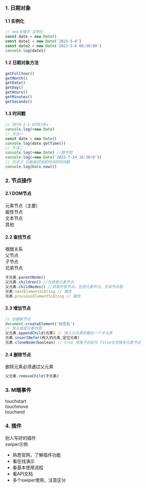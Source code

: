 ### 1. 日期对象  
#### 1.1 实例化
```js
// new关键字 实例化
const date = new Date()
const date1 = new Date('2023-5-6')
const date2 = new Date('2023-5-6 08:30:00')
console.log(date1)
```
#### 1.2 日期对象方法
```js
getFullYear()
getMonth()
getDate()
getDay()
getHours()
getMinutes()
getSeconds()
```
#### 1.3 时间戳
```js
// 1970-1-1 0时0分0s
console.log(+new Date)
// 方法一
const date = new Date()
console.log(date.getTime())
// 方法二
console.log(+new Date) //数字型
console.log(+new Date('2023-7-14 18:30:0'))
// 方法三 只能返回当前时间的时间戳
console.log(Date.now())
```
### 2. 节点操作
#### 2.1 DOM节点
元素节点（主要）  
属性节点  
文本节点   
其他  
#### 2.2 查找节点  
根据关系  
父节点  
子节点  
兄弟节点  
```js
子元素.parentNode()
父元素.children() //仅获取元素节点
父元素.childNodes() //获取所有节点，包含元素节点、文本节点等
元素.nextElementSibling // 属性
元素.previousElementSibling // 属性
```
#### 2.3 增加节点  
```js
// 创建新节点
document.createElement('标签名')
// 放入指定元素内部
父元素.appendChild(元素) // 放入父元素的最后一个子元素
元素.insertBefor(传入的元素,定位元素)
元素.cloneNode(boolean) // true 克隆子孙后代 false仅克隆本元素节点
```
#### 2.4 删除节点  
删除元素必须通过父元素  
```js
父元素.removeChild(子元素)
```
### 3. M端事件  
touchstart  
touchmove  
touchend 

### 4. 插件  
别人写好的插件  
swiper示例  
- 熟悉官网，了解插件功能  
- 看在线演示  
- 看基本使用流程  
- 看API文档  
- 多个swiper使用，注意区分  

